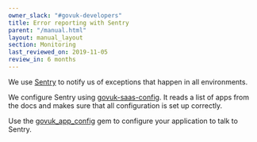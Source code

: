 ```yaml
---
owner_slack: "#govuk-developers"
title: Error reporting with Sentry
parent: "/manual.html"
layout: manual_layout
section: Monitoring
last_reviewed_on: 2019-11-05
review_in: 6 months
---
```


We use [Sentry][] to notify us of exceptions that happen in all environments.

We configure Sentry using [govuk-saas-config][]. It reads a list of apps from the docs and makes sure that all configuration is set up correctly.

Use the [govuk_app_config][] gem to configure your application to talk to Sentry.

[Sentry]: https://sentry.io/govuk
[govuk-saas-config]: https://github.com/alphagov/govuk-saas-config
[govuk_app_config]: https://github.com/alphagov/govuk_app_config
